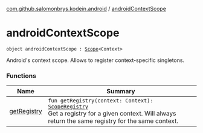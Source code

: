 [com.github.salomonbrys.kodein.android](../index.md) / [androidContextScope](.)

# androidContextScope

`object androidContextScope : `[`Scope`](../../com.github.salomonbrys.kodein.bindings/-scope/index.md)`<Context>`

Android's context scope. Allows to register context-specific singletons.

### Functions

| Name | Summary |
|---|---|
| [getRegistry](get-registry.md) | `fun getRegistry(context: Context): `[`ScopeRegistry`](../../com.github.salomonbrys.kodein.bindings/-scope-registry/index.md)<br>Get a registry for a given context. Will always return the same registry for the same context. |
